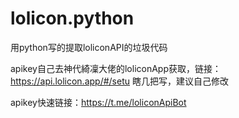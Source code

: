 # lolicon.python
用python写的提取loliconAPI的垃圾代码

apikey自己去神代綺凜大佬的loliconApp获取，链接：https://api.lolicon.app/#/setu
瞎几把写，建议自己修改

apikey快速链接：https://t.me/loliconApiBot
